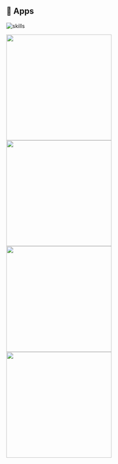 <h2>🐋 Apps</h2>

![skills](https://skillicons.dev/icons?i=flutter,dart,python,fastapi,supabase,postgres,redis,docker,cloudflare&theme=dark)

<p align="left">
    <a href="https://github.com/Uksivt/Hermes"><img width="278" src="https://denvercoder1-github-readme-stats.vercel.app/api/pin/?username=Uksivt&repo=Hermes&theme=prussian&hide_border=true&show_icons=true"></a>
    <a href="https://github.com/Uksivt/Medusa"><img width="278" src="https://denvercoder1-github-readme-stats.vercel.app/api/pin/?username=Uksivt&repo=Medusa&theme=prussian&hide_border=true&show_icons=true"></a>
    <a href="https://github.com/Uksivt/Gefest"><img width="278" src="https://denvercoder1-github-readme-stats.vercel.app/api/pin/?username=Uksivt&repo=Gefest&theme=prussian&hide_border=true&show_icons=true"></a>
    <a href="https://github.com/Uksivt/Chronos"><img width="278" src="https://denvercoder1-github-readme-stats.vercel.app/api/pin/?username=Uksivt&repo=Chronos&theme=prussian&hide_border=true&show_icons=true"></a>
</p>
<!--

**Here are some ideas to get you started:**

🙋‍♀️ A short introduction - what is your organization all about?
🌈 Contribution guidelines - how can the community get involved?
👩‍💻 Useful resources - where can the community find your docs? Is there anything else the community should know?
🍿 Fun facts - what does your team eat for breakfast?
🧙 Remember, you can do mighty things with the power of [Markdown](https://docs.github.com/github/writing-on-github/getting-started-with-writing-and-formatting-on-github/basic-writing-and-formatting-syntax)
-->

